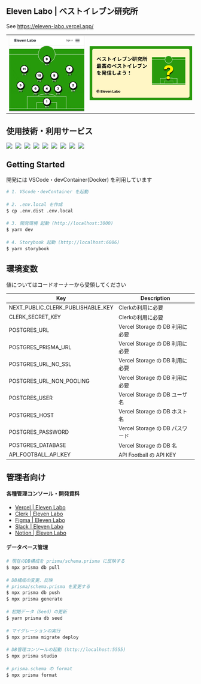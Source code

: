 ## Eleven Labo | ベストイレブン研究所

See https://eleven-labo.vercel.app/

<table>
  <tr>
    <td><img src="./public/readme/concept1.gif"></td>
    <td><img src="./public/readme/concept2.jpg"></td>
  </tr>
</table>


## 使用技術・利用サービス

<div style="display:flex; gap:8px">
  <img src="https://img.shields.io/badge/-Vercel-000000?style=flat&logoColor=white&logo=vercel">
  <img src="https://img.shields.io/badge/-PostgreSQL-4169E1?style=flat&logoColor=white&logo=postgreSQL">
  <img src="https://img.shields.io/badge/-Clerk-6C47FF?style=flat&logoColor=white&logo=clerk">
  <img src="https://img.shields.io/badge/-TypeScript-007ACC?style=flat&logoColor=white&logo=typescript">
  <img src="https://img.shields.io/badge/-Next.js-000000?style=flat&logoColor=white&logo=nextdotjs">
  <img src="https://img.shields.io/badge/-Figma-F24E1E?style=flat&logoColor=white&logo=figma">
  <img src="https://img.shields.io/badge/-Storybook-FF4785?style=flat&logoColor=white&logo=storybook">
  <img src="https://img.shields.io/badge/-Chakura%20UI-319795?style=flat&logoColor=white&logo=chakraui">
  <img src="https://img.shields.io/badge/-Visual%20Studio%20Code-5C2D91?style=flat&logoColor=white&logo=visual-studio">
</div>


## Getting Started

開発には VSCode・devContainer(Docker) を利用しています

```sh
# 1. VScode・devContainer を起動

# 2. .env.local を作成
$ cp .env.dist .env.local

# 3. 開発環境 起動 (http://localhost:3000)
$ yarn dev

# 4. Storybook 起動 (http://localhost:6006)
$ yarn storybook
```


## 環境変数

値についてはコードオーナーから受領してください

| Key | Description |
| ---- | ---- |
| NEXT_PUBLIC_CLERK_PUBLISHABLE_KEY | Clerkの利用に必要 |
| CLERK_SECRET_KEY | Clerkの利用に必要 |
| POSTGRES_URL | Vercel Storage の DB 利用に必要 |
| POSTGRES_PRISMA_URL | Vercel Storage の DB 利用に必要 |
| POSTGRES_URL_NO_SSL | Vercel Storage の DB 利用に必要 |
| POSTGRES_URL_NON_POOLING | Vercel Storage の DB 利用に必要 |
| POSTGRES_USER | Vercel Storage の DB ユーザ名 |
| POSTGRES_HOST | Vercel Storage の DB ホスト名 |
| POSTGRES_PASSWORD | Vercel Storage の DB パスワード |
| POSTGRES_DATABASE | Vercel Storage の DB 名 |
| API_FOOTBALL_API_KEY | API Football の API KEY |


## 管理者向け

#### 各種管理コンソール・開発資料

- [Vercel | Eleven Labo](https://vercel.com/eleven-labo/eleven-labo)
- [Clerk | Eleven Labo](https://dashboard.clerk.com/apps/app_2iii3RLAoJrF3EfkSUtBqWRtcGl/instances/ins_2iii3P9Y06xFeEr9Di1hvyPVDGA)
- [Figma | Eleven Labo](https://www.figma.com/files/team/1378738534124220787/project/239964492?fuid=1378738532096732362)
- [Slack | Eleven Labo](https://app.slack.com/client/T07DC044G0K/C07DEHMA1V2)
- [Notion | Eleven Labo](https://www.notion.so/8a1c7f326a074d19b8ea66bc5bd22937)


#### データベース管理

```sh
# 現在のDB構成を prisma/schema.prisma に反映する
$ npx prisma db pull

# DB構成の変更、反映
# prisma/schema.prisma を変更する
$ npx prisma db push
$ npx prisma generate

# 初期データ（Seed）の更新
$ yarn prisma db seed

# マイグレーションの実行
$ npx prisma migrate deploy

# DB管理コンソールの起動 (http://localhost:5555)
$ npx prisma studio

# prisma.schema の format
$ npx prisma format
```
